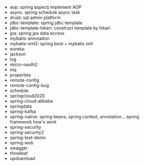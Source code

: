 - aop: spring aspectj implement AOP
- async: spring schedule async task
- druid: sql admin platform
- jdbc-template: spring jdbc template
- jdbc-template-hikari: construct template by hikari
- jpa: spring jpa data access
- mybatis-annotation
- mybatis-xml2: spring boot + mybatis xml
- eureka: 
- jackson
- log
- micro-oauth2
- mq
- properties
- remote-config
- remote-config-bug
- schedule
- springcloud2020
- spring-cloud-alibaba
- springdata
- spring-kafka
- spring-native: spring beans, spring context, annotation... spring framework how's work
- spring-security
- spring-security2
- spring-test-demo
- spring-web
- swagger
- thmeleaf
- updownload

